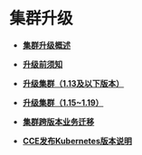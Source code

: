 # 集群升级<a name="cce_01_0215"></a>

-   **[集群升级概述](集群升级概述.md)**  

-   **[升级前须知](升级前须知.md)**  

-   **[升级集群（1.13及以下版本）](升级集群（1-13及以下版本）.md)**  

-   **[升级集群（1.15\~1.19）](升级集群（1-15-1-19）.md)**  

-   **[集群跨版本业务迁移](集群跨版本业务迁移.md)**  

-   **[CCE发布Kubernetes版本说明](CCE发布Kubernetes版本说明.md)**  


